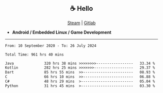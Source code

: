 <h2 align="center"> ☕ Hello </h2>

<p align="center">
  <a href="https://steamcommunity.com/id/Niforances/">Steam</a> |
  <a href="https://gitlab.com/niforances">Gitlab</a>
</p>

 - **Android / Embedded Linux / Game Development**

------

<!--START_SECTION:waka-->

```txt
From: 10 September 2020 - To: 26 July 2024

Total Time: 961 hrs 40 mins

Java              320 hrs 38 mins >>>>>>>>-----------------   33.34 %
Kotlin            282 hrs 25 mins >>>>>>>------------------   29.37 %
Dart              85 hrs 55 mins  >>-----------------------   08.93 %
C                 66 hrs 10 mins  >>-----------------------   06.88 %
C#                48 hrs 29 mins  >------------------------   05.04 %
Python            31 hrs 45 mins  >------------------------   03.30 %
```

<!--END_SECTION:waka-->
